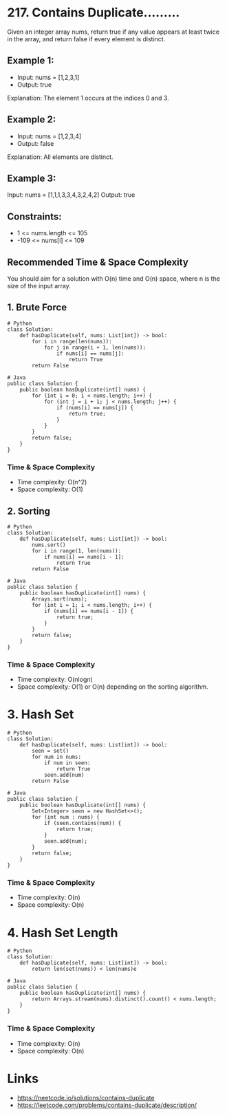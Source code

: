 # 217. Contains Duplicate.........
Given an integer array nums, return true if any value appears at least twice in the array, and return false if every element is distinct.

## Example 1:
* Input: nums = [1,2,3,1]
* Output: true

Explanation:
The element 1 occurs at the indices 0 and 3.

## Example 2:
* Input: nums = [1,2,3,4]
* Output: false

Explanation:
All elements are distinct.

## Example 3:

Input: nums = [1,1,1,3,3,4,3,2,4,2]
Output: true

 

## Constraints:

* 1 <= nums.length <= 105
* -109 <= nums[i] <= 109

## Recommended Time & Space Complexity
You should aim for a solution with O(n) time and O(n) space, where n is the size of the input array.


## 1. Brute Force
```
# Python
class Solution:
    def hasDuplicate(self, nums: List[int]) -> bool:
        for i in range(len(nums)):
            for j in range(i + 1, len(nums)):
                if nums[i] == nums[j]:
                    return True
        return False
```

```
# Java
public class Solution {
    public boolean hasDuplicate(int[] nums) {
        for (int i = 0; i < nums.length; i++) {
            for (int j = i + 1; j < nums.length; j++) {
                if (nums[i] == nums[j]) {
                    return true;
                }
            }
        }
        return false;
    }
}
```

### Time & Space Complexity
* Time complexity: O(n^2)
* Space complexity: O(1)

## 2. Sorting
```
# Python
class Solution:
    def hasDuplicate(self, nums: List[int]) -> bool:
        nums.sort()
        for i in range(1, len(nums)):
            if nums[i] == nums[i - 1]:
                return True
        return False
```
```
# Java
public class Solution {
    public boolean hasDuplicate(int[] nums) {
        Arrays.sort(nums);
        for (int i = 1; i < nums.length; i++) {
            if (nums[i] == nums[i - 1]) {
                return true;
            }
        }
        return false;
    }
}
```
### Time & Space Complexity
* Time complexity: O(nlogn)
* Space complexity: O(1) or O(n) depending on the sorting algorithm.

# 3. Hash Set
```
# Python
class Solution:
    def hasDuplicate(self, nums: List[int]) -> bool:
        seen = set()
        for num in nums:
            if num in seen:
                return True
            seen.add(num)
        return False
```
```
# Java
public class Solution {
    public boolean hasDuplicate(int[] nums) {
        Set<Integer> seen = new HashSet<>();
        for (int num : nums) {
            if (seen.contains(num)) {
                return true;
            }
            seen.add(num);
        }
        return false;
    }
}
```
### Time & Space Complexity
* Time complexity: O(n)
* Space complexity: O(n)

# 4. Hash Set Length
```
# Python
class Solution:
    def hasDuplicate(self, nums: List[int]) -> bool:
        return len(set(nums)) < len(nums)e
```
```
# Java
public class Solution {
    public boolean hasDuplicate(int[] nums) {
        return Arrays.stream(nums).distinct().count() < nums.length;
    }
}
```
### Time & Space Complexity
* Time complexity: O(n)
* Space complexity: O(n)
  
# Links
* https://neetcode.io/solutions/contains-duplicate
* https://leetcode.com/problems/contains-duplicate/description/
